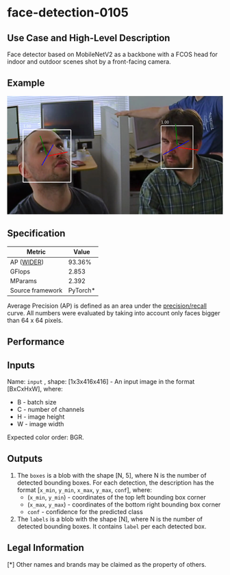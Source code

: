 # face-detection-0105

## Use Case and High-Level Description

Face detector based on MobileNetV2 as a backbone with a
FCOS head for indoor and outdoor scenes shot by a front-facing camera.

## Example

![](./face-detection-0105.png)

## Specification

| Metric                                                        | Value                   |
|---------------------------------------------------------------|-------------------------|
| AP ([WIDER](http://mmlab.ie.cuhk.edu.hk/projects/WIDERFace/)) | 93.36%                  |
| GFlops                                                        | 2.853                   |
| MParams                                                       | 2.392                   |
| Source framework                                              | PyTorch*                |

Average Precision (AP) is defined as an area under the
[precision/recall](https://en.wikipedia.org/wiki/Precision_and_recall)
curve. All numbers were evaluated by taking into account only faces bigger than
64 x 64 pixels.

## Performance

## Inputs

Name: `input` , shape: [1x3x416x416] - An input image in the format [BxCxHxW],
where:

   - B - batch size
   - C - number of channels
   - H - image height
   - W - image width

Expected color order: BGR.

## Outputs

1. The `boxes` is a blob with the shape [N, 5], where N is the number of detected
   bounding boxes. For each detection, the description has the format
   [`x_min`, `y_min`, `x_max`, `y_max`, `conf`],
   where:
    - (`x_min`, `y_min`) - coordinates of the top left bounding box corner
    - (`x_max`, `y_max`) - coordinates of the bottom right bounding box corner
    - `conf` - confidence for the predicted class
2. The `labels` is a blob with the shape [N], where N is the number of detected
   bounding boxes. It contains `label` per each detected box.

## Legal Information
[*] Other names and brands may be claimed as the property of others.
